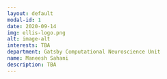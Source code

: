 ```yaml
---
layout: default
modal-id: 1
date: 2020-09-14
img: ellis-logo.png
alt: image-alt
interests: TBA
department: Gatsby Computational Neuroscience Unit
name: Maneesh Sahani
description: TBA 
---
```

